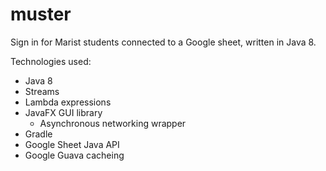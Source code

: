 # muster
Sign in for Marist students connected to a Google sheet, written in Java 8. 

Technologies used:
  - Java 8
  - Streams
  - Lambda expressions
  - JavaFX GUI library
    - Asynchronous networking wrapper
  - Gradle
  - Google Sheet Java API
  - Google Guava cacheing
